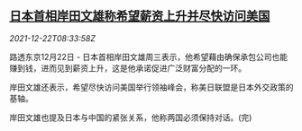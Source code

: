 <!--1640163663000-->
[日本首相岸田文雄称希望薪资上升并尽快访问美国](https://cn.reuters.com/article/japan-kishida-wage-us-visit-1222-idCNKBS2J10KJ)
------

<div><i>2021-12-22T08:33:58Z</i></div><p>路透东京12月22日 - 日本首相岸田文雄周三表示，他希望藉由确保承包公司也能赚到钱，进而见到薪资上升，这是他承诺促进广泛财富分配的一环。</p><p>岸田文雄还表示，希望尽快访问美国举行领袖峰会，称美日联盟是日本外交政策的基轴。</p><p>岸田文雄也提及日本与中国的紧张关系，他称两国必须保持对话。(完)</p>
